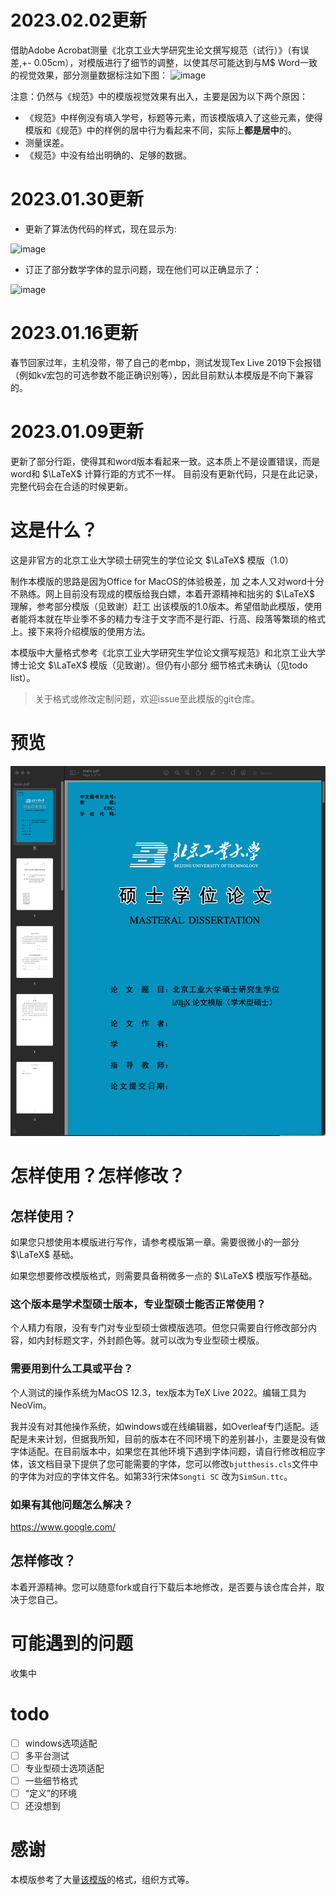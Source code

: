# 2023.02.02更新
借助Adobe Acrobat测量《北京工业大学研究生论文撰写规范（试行）》（有误差,+- 0.05cm），对模版进行了细节的调整，以使其尽可能达到与M$ Word一致的视觉效果，部分测量数据标注如下图：
<img width="722" alt="image" src="https://user-images.githubusercontent.com/98371836/216311552-21499cc5-2dd9-4c42-99e7-54d3dff4f894.png">

注意：仍然与《规范》中的模版视觉效果有出入，主要是因为以下两个原因：

- 《规范》中样例没有填入学号，标题等元素，而该模版填入了这些元素，使得模版和《规范》中的样例的居中行为看起来不同，实际上**都是居中**的。
- 测量误差。
- 《规范》中没有给出明确的、足够的数据。

# 2023.01.30更新

- 更新了算法伪代码的样式，现在显示为:
<img width="148" alt="image" src="https://user-images.githubusercontent.com/98371836/215377556-dad6ea7c-c8b9-4cee-b417-c57f84358af2.png">

- 订正了部分数学字体的显示问题，现在他们可以正确显示了：
<img width="180" alt="image" src="https://user-images.githubusercontent.com/98371836/215472929-1bd8d985-8f09-448c-bce7-202ba5234bf6.png">

# 2023.01.16更新

春节回家过年，主机没带，带了自己的老mbp，测试发现Tex Live 2019下会报错（例如kv宏包的可选参数不能正确识别等），因此目前默认本模版是不向下兼容的。

# 2023.01.09更新

更新了部分行距，使得其和word版本看起来一致。这本质上不是设置错误，而是word和 $\LaTeX$ 计算行距的方式不一样。
目前没有更新代码，只是在此记录，完整代码会在合适的时候更新。

# 这是什么？

这是非官方的北京工业大学硕士研究生的学位论文 $\LaTeX$ 模版（1.0）

制作本模版的思路是因为Office for MacOS的体验极差，加
之本人又对word十分不熟练。网上目前没有现成的模版给我白嫖，本着开源精神和拙劣的 $\LaTeX$ 理解，参考部分模版（见致谢）赶工
出该模版的1.0版本。希望借助此模版，使用者能将本就在毕业季不多的精力专注于文字而不是行距、行高、段落等繁琐的格式上。接下来将介绍模版的使用方法。

本模版中大量格式参考《北京工业大学研究生学位论文撰写规范》和北京工业大学博士论文 $\LaTeX$ 模版（见致谢）。但仍有小部分
细节格式未确认（见todo list）。

> 关于格式或修改定制问题，欢迎issue至此模版的git仓库。

# 预览

![](preview.png)

# 怎样使用？怎样修改？

## 怎样使用？

如果您只想使用本模版进行写作，请参考模版第一章。需要很微小的一部分 $\LaTeX$ 基础。

如果您想要修改模版格式，则需要具备稍微多一点的 $\LaTeX$ 模版写作基础。

### 这个版本是学术型硕士版本，专业型硕士能否正常使用？

个人精力有限，没有专门对专业型硕士做模版选项。但您只需要自行修改部分内容，如内封标题文字，外封颜色等。就可以改为专业型硕士模版。

### 需要用到什么工具或平台？

个人测试的操作系统为MacOS 12.3，tex版本为TeX Live 2022。编辑工具为NeoVim。

我并没有对其他操作系统，如windows或在线编辑器，如Overleaf专门适配。适配是未来计划，但据我所知，目前的版本在不同环境下的差别甚小，主要是没有做字体适配。在目前版本中，如果您在其他环境下遇到字体问题，请自行修改相应字体，该文档目录下提供了您可能需要的字体，您可以修改`bjutthesis.cls`文件中的字体为对应的字体文件名。如第33行宋体`Songti SC` 改为`SimSun.ttc`。

### 如果有其他问题怎么解决？

https://www.google.com/

## 怎样修改？

本着开源精神。您可以随意fork或自行下载后本地修改，是否要与该仓库合并，取决于您自己。

# 可能遇到的问题

收集中

# todo

- [ ] windows选项适配
- [ ] 多平台测试
- [ ] 专业型硕士选项适配
- [ ] 一些细节格式
- [ ] “定义”的环境
- [ ] 还没想到

# 感谢

本模版参考了大量[该模版](https://github.com/fisherxt/bjutthesis)的格式，组织方式等。
